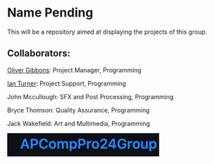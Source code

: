 # Name Pending
This will be a repository aimed at displaying the projects of this group. 
## Collaborators: 

[Oliver Gibbons](https://github.com/OliverGibbons1): Project Manager, Programming

[Ian Turner](https://github.com/Ian-Turner4): Project Support, Programming

John Mccullough: SFX and Post Processing, Programming

Bryce Thomson: Quality Assurance, Programming

Jack Wakefield: Art and Multimedia, Programming

![image](https://github.com/OliverGibbons1/APCompPro24Group/blob/main/images/Screenshot%202023-10-09%20at%208.47.38%20AM.png?raw=true)
